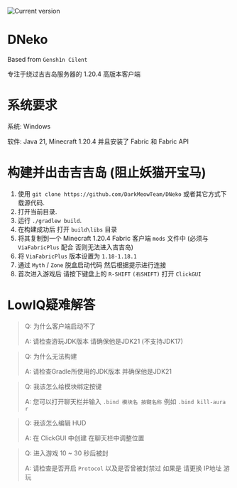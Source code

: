 [//]: <> (Thanks for the advice KiLAB, now I'm going to ice out the README even more)
[//]: <> (Don't worry, these are comments, they won't actually show on the readme :)

![Current version](https://img.shields.io/badge/version-DevBuild-green)

# DNeko

Based from `Gensh1n Cilent`

专注于绕过吉吉岛服务器的 1.20.4 高版本客户端

# 系统要求

系统: Windows

软件: Java 21, Minecraft 1.20.4 并且安装了 Fabric 和 Fabric API

# 构建并出击吉吉岛 (阻止妖猫开宝马)

1. 使用 `git clone https://github.com/DarkMeowTeam/DNeko` 或者其它方式下载源代码.
2. 打开当前目录.
3. 运行 `./gradlew build`.
4. 在构建成功后 打开 `build\libs` 目录
5. 将其复制到一个 Minecraft 1.20.4 Fabric 客户端 `mods` 文件中 (必须与 `ViaFabricPlus` 配合 否则无法进入吉吉岛)
6. 将 `ViaFabricPlus` 版本设置为 `1.18-1.18.1`
7. 通过 `Myth` / `Zone` 脱盒启动代码 然后根据提示进行连接
8. 首次进入游戏后 请按下键盘上的 `R-SHIFT` `(右SHIFT)` 打开 `ClickGUI`

# LowIQ疑难解答

> Q: 为什么客户端启动不了
>
> A: 请检查游玩JDK版本 请确保他是JDK21 (不支持JDK17)

> Q: 为什么无法构建
>
> A: 请检查Gradle所使用的JDK版本 并确保他是JDK21

> Q: 我该怎么给模块绑定按键
> 
> A: 您可以打开聊天栏并输入 `.bind 模块名 按键名称` 例如 `.bind kill-aura r`

> Q: 我该怎么编辑 HUD
> 
> A: 在 ClickGUI 中创建  在聊天栏中调整位置

> Q: 进入游戏 10 ~ 30 秒后被封
> 
> A: 请检查是否开启 `Protocol` 以及是否曾被封禁过 如果是 请更换 IP地址 游玩
